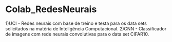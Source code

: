 # Colab_RedesNeurais

1)UCI - Redes neurais com base de treino e testa para os data sets solicitados na matéria de Inteligência Computacional.
2)CNN - Classificador de imagens com rede neurais convolutivas para o data set CIFAR10. 
